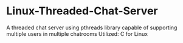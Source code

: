 # Linux-Threaded-Chat-Server

A threaded chat server using pthreads library capable of supporting multiple users in multiple chatrooms
Utilized: C for Linux
